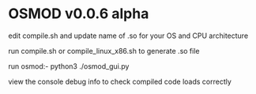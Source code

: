 # OSMOD v0.0.6 alpha

edit compile.sh and update name of .so for your OS and CPU architecture

run compile.sh or compile_linux_x86.sh to generate .so file

run osmod:- python3 ./osmod_gui.py

view the console debug info to check compiled code loads correctly

